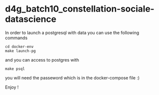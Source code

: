# d4g_batch10_constellation-sociale-datascience


In order to launch a postgresql with data you can use the following commands

```
cd docker-env
make launch-pg
```

and you can access to postgres with 
```
make psql
```

you will need the passeword which is in the docker-compose file :) 

Enjoy !